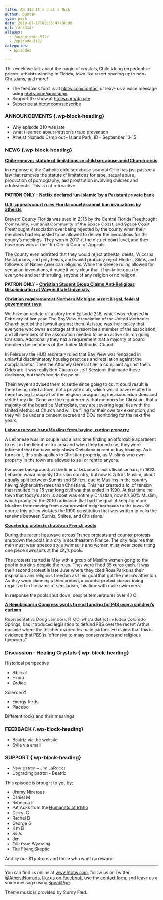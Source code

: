 ```yaml
---
title: AN 312 It’s Just a Rock
author: Dustin
type: post
date: 2019-07-17T02:55:47+00:00
url: /an/312/
aliases:
  - /an/episode-312/
  - /episode-312/
categories:
  - Episodes

---
```

<div id="buzzsprout-player-10552797"></div><script src="https://www.buzzsprout.com/1983601/10552797-312-it-s-just-a-rock.js?container_id=buzzsprout-player-10552797&player=small" type="text/javascript" charset="utf-8"></script>

This week we talk about the magic of crystals, Chile taking on pedophile priests, atheists winning in Florida, town like resort opening up to non-Christians, and more!

<!--more-->

 * The feedback form is at [htotw.com/contact](https://htotw.com/contact) or leave us a voice message using <a href="https://htotw.com/speakpipe" target="_blank" rel="noopener noreferrer">htotw.com/speakpipe</a>
 * Support the show at <a href="https://htotw.com/donate" target="_blank" rel="noopener noreferrer">htotw.com/donate</a>
 * Subscribe at <a href="https://htotw.com/subscribe" target="_blank" rel="noopener noreferrer">htotw.com/subscribe</a>

### ANNOUNCEMENTS {.wp-block-heading}

  * Why episode 310 was late
  * What I learned about Patreon’s fraud prevention
  * Atheist Nomads Camp out &#8211; Island Park, ID &#8211; September 13-15

### NEWS {.wp-block-heading}

**[Chile removes statute of limitations on child sex abuse amid Church crisis][1]**

In response to the Catholic child sex abuse scandal Chile has just passed a law that removes the statute of limitations for rape, sexual abuse, production of pornography, and prostitution involving children and adolescents. This is not retroactive.

**PATRON ONLY &#8211; [Netflix declared ‘un-Islamic’ by a Pakistani private bank][2]**

**[U.S. appeals court rules Florida county cannot ban invocations by atheists][3]**

Brevard County Florida was sued in 2015 by the Central Florida Freethought Community, Humanist Community of the Space Coast, and Space Coast Freethought Association over being rejected by the county when their members had requested to be allowed to deliver the invocations for the county’s meetings. They won in 2017 at the district court level, and they have now won at the 11th Circuit Court of Appeals.

The County even admitted that they would reject atheists, deists, Wiccans, Rastafarians, and polytheists, and would probably reject Hindus, Sikhs, and followers of Native American religions. While the Greece ruling allowed for sectarian invocations, it made it very clear that it has to be open to everyone and per this ruling, anyone of any religion or no religion.

 **PATRON ONLY &#8211; [Christian Student Group Claims Anti-Religious Discrimination at Wayne State University][4]**

**[Christian requirement at Northern Michigan resort illegal, federal government says][5]**

We have an update on a story from Episode 238, which was released in February of last year. The Bay View Association of the United Methodist Church settled the lawsuit against them. At issue was their policy that everyone who owns a cottage at the resort be a member of the association, and all members of the association needed to be an active church going Christian. Additionally they had a requirement that a majority of board members be members of the United Methodist Church.

In February the HUD secretary ruled that Bay View was “engaged in unlawful discriminatory housing practices and retaliation against the complainants.” Then the Attorney General filed a complaint against them. Odds are it was really Ben Carson or Jeff Sessions that made these decisions, but that’s beside the point.

Their lawyers advised them to settle since going to court could result in them being ruled a town, not a private club, which would have resulted in them having to stop all of the religious programing the association does and settle they did. Gone are the requirements that members be Christian, that a majority of the board be Methodists, they are severing legal ties with the United Methodist Church and will be filing for their own tax exemption, and they will be under a consent decree and DOJ monitoring for the next five years.

**[Lebanese town bans Muslims from buying, renting property][6]**

A Lebanese Muslim couple had a hard time finding an affordable apartment to rent in the Beirut metro area and when they found one, they were informed that the town only allows Christians to rent or buy housing. As it turns out, this only applies to Christian property, as Muslims who own property in the town are allowed to sell or rent to anyone.

For some background, at the time of Lebanon’s last official census, in 1932, Lebanon was a majority Christian country, but now is 2/3rds Muslim, about equally split between Sunnis and Shiites, due to Muslims in the country having higher birth rates than Christians. This has created a lot of tension that resulted in a 15 year long civil war that ended in 1990. At that time the town that today’s story is about was entirely Christian, now it’s 60% Muslim, which prompted the 2010 ordinance that had the goal of keeping more Muslims from moving from over crowded neighborhoods to the town. Of course this policy violates the 1990 constitution that was written to calm the tensions between Sunnis, Shiites, and Christians.

**[Countering protests shutdown French pools][7]**

During the recent heatwave across France protests and counter protests shutdown the pools in a city in southeastern France. The city requires that men must wear speedo style swimsuits and women must wear close fitting one piece swimsuits at the city’s pools.

The protests started in May with a group of Muslim women going to the pool in burkinis despite the rules. They were fined 35 euros each. It was their second protest in late June where they cited Rosa Parks as their inspiration and religious freedom as their goal that got the media’s attention. As they were planning a third protest, a counter protest started being organized in the name of secularism, this time with nude swimmers.

In response the pools shut down, despite temperatures over 40 C.

**[A Republican in Congress wants to end funding for PBS over a children’s cartoon][8]**

Representative Doug Lamborn, R-CO, who’s district includes Colorado Springs, has introduced legislation to defund PBS over the recent Arthur episode where the teacher married his male partner. He claims that this is evidence that PBS is “offensive to many conservatives and religious taxpayers”.

### Discussion &#8211; Healing Crystals {.wp-block-heading}

Historical perspective

  * Biblical
  * Hindu
  * Zodiac

Science(?)

  * Energy fields
  * Placebo

Different rocks and their meanings

### FEEDBACK {.wp-block-heading}

  * Beatriz via the website
  * Sylia via email

### SUPPORT {.wp-block-heading}

  * New patron &#8211; Jim LaRocca
  * Upgrading patron &#8211; Beatriz

This episode is brought to you by:

  * Jimmy Ninetoes
  * Daniel M
  * Rebecca P
  * Pat Acks from the <a href="https://www.humanistsofidaho.org" target="_blank" rel="noopener noreferrer">Humanists of Idaho</a>
  * Darryl G
  * Rachel B
  * George G
  * Kim B
  * SoJo
  * Jen
  * Erik from Wyoming
  * The Flying Skeptic

And by our $1 patrons and those who want no reward.

<hr class="wp-block-separator" />

You can find us online at <a href="https://www.htotw.com/" target="_blank" rel="noopener noreferrer">www.htotw.com</a>, follow us on Twitter <a href="https://htotw.com/twitter" target="_blank" rel="noopener noreferrer">@AtheistNomads</a>, <a href="https://htotw.com/facebook" target="_blank" rel="noopener noreferrer">like us on Facebook</a>, use the [contact form](https://htotw.com/contact), and leave us a voice message using <a href="https://htotw.com/speakpipe" target="_blank" rel="noopener noreferrer">SpeakPipe</a>.

Theme music is provided by Sturdy Fred.

 [1]: https://uk.reuters.com/article/uk-chile-abuse/chile-removes-statute-of-limitations-on-child-sex-abuse-amid-church-crisis-idUKKCN1U62NY
 [2]: https://www.thenews.com.pk/amp/496093-netflix-declared-un-islamic-by-a-local-private-bank
 [3]: https://www.reuters.com/article/us-florida-invocations/florida-county-cannot-ban-invocations-by-atheists-us-appeals-court-idUSKCN1U32BY
 [4]: https://www.yahoo.com/news/christian-student-group-claims-anti-205956906.html
 [5]: https://www.mlive.com/news/grand-rapids/2019/07/christian-requirement-at-northern-michigan-resort-illegal-federal-government-says.html
 [6]: https://www.apnews.com/ab2518df6f074c3bae9494638840d26a
 [7]: https://www.telegraph.co.uk/news/2019/06/27/french-nudists-burkini-bathers-heatwave-pool-standoff/
 [8]: https://www.lgbtqnation.com/2019/06/republican-congress-wants-end-funding-pbs-childrens-cartoon/